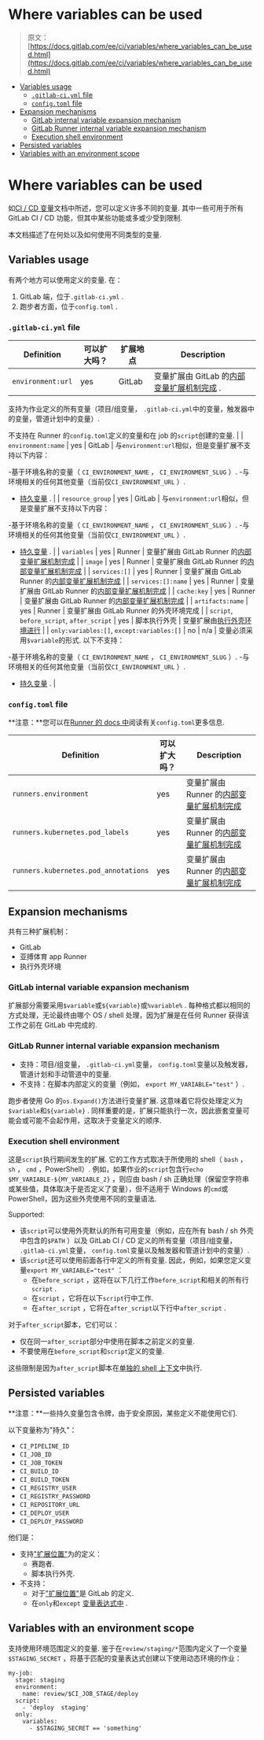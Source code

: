 # Where variables can be used

> 原文：[https://docs.gitlab.com/ee/ci/variables/where_variables_can_be_used.html](https://docs.gitlab.com/ee/ci/variables/where_variables_can_be_used.html)

*   [Variables usage](#variables-usage)
    *   [`.gitlab-ci.yml` file](#gitlab-ciyml-file)
    *   [`config.toml` file](#configtoml-file)
*   [Expansion mechanisms](#expansion-mechanisms)
    *   [GitLab internal variable expansion mechanism](#gitlab-internal-variable-expansion-mechanism)
    *   [GitLab Runner internal variable expansion mechanism](#gitlab-runner-internal-variable-expansion-mechanism)
    *   [Execution shell environment](#execution-shell-environment)
*   [Persisted variables](#persisted-variables)
*   [Variables with an environment scope](#variables-with-an-environment-scope)

# Where variables can be used[](#where-variables-can-be-used "Permalink")

如[CI / CD 变量](README.html)文档中所述，您可以定义许多不同的变量. 其中一些可用于所有 GitLab CI / CD 功能，但其中某些功能或多或少受到限制.

本文档描述了在何处以及如何使用不同类型的变量.

## Variables usage[](#variables-usage "Permalink")

有两个地方可以使用定义的变量. 在：

1.  GitLab 端，位于`.gitlab-ci.yml` .
2.  跑步者方面，位于`config.toml` .

### `.gitlab-ci.yml` file[](#gitlab-ciyml-file "Permalink")

| Definition | 可以扩大吗？ | 扩展地点 | Description |
| --- | --- | --- | --- |
| `environment:url` | yes | GitLab | 变量扩展由 GitLab 的[内部变量扩展机制完成](#gitlab-internal-variable-expansion-mechanism) .

支持为作业定义的所有变量（项目/组变量， `.gitlab-ci.yml`中的变量，触发器中的变量，管道计划中的变量）.

不支持在 Runner 的`config.toml`定义的变量和在 job 的`script`创建的变量. |
| `environment:name` | yes | GitLab | 与`environment:url`相似，但是变量扩展不支持以下内容：

-基于环境名称的变量（ `CI_ENVIRONMENT_NAME` ， `CI_ENVIRONMENT_SLUG` ）.
-与环境相关的任何其他变量（当前仅`CI_ENVIRONMENT_URL` ）.
- [持久变量](#persisted-variables) . |
| `resource_group` | yes | GitLab | 与`environment:url`相似，但是变量扩展不支持以下内容：

-基于环境名称的变量（ `CI_ENVIRONMENT_NAME` ， `CI_ENVIRONMENT_SLUG` ）.
-与环境相关的任何其他变量（当前仅`CI_ENVIRONMENT_URL` ）.
- [持久变量](#persisted-variables) . |
| `variables` | yes | Runner | 变量扩展由 GitLab Runner 的[内部变量扩展机制完成](#gitlab-runner-internal-variable-expansion-mechanism) |
| `image` | yes | Runner | 变量扩展由 GitLab Runner 的[内部变量扩展机制完成](#gitlab-runner-internal-variable-expansion-mechanism) |
| `services:[]` | yes | Runner | 变量扩展由 GitLab Runner 的[内部变量扩展机制完成](#gitlab-runner-internal-variable-expansion-mechanism) |
| `services:[]:name` | yes | Runner | 变量扩展由 GitLab Runner 的[内部变量扩展机制完成](#gitlab-runner-internal-variable-expansion-mechanism) |
| `cache:key` | yes | Runner | 变量扩展由 GitLab Runner 的[内部变量扩展机制完成](#gitlab-runner-internal-variable-expansion-mechanism) |
| `artifacts:name` | yes | Runner | 变量扩展由 GitLab Runner 的外壳环境完成 |
| `script`, `before_script`, `after_script` | yes | 脚本执行外壳 | 变量扩展由[执行外壳环境进行](#execution-shell-environment) |
| `only:variables:[]`, `except:variables:[]` | no | n/a | 变量必须采用`$variable`的形式. 以下不支持：

-基于环境名称的变量（ `CI_ENVIRONMENT_NAME` ， `CI_ENVIRONMENT_SLUG` ）.
-与环境相关的任何其他变量（当前仅`CI_ENVIRONMENT_URL` ）.
- [持久变量](#persisted-variables) . |

### `config.toml` file[](#configtoml-file "Permalink")

**注意：**您可以在[Runner 的 docs 中](https://docs.gitlab.com/runner/configuration/advanced-configuration.html)阅读有关`config.toml`更多信息.

| Definition | 可以扩大吗？ | Description |
| --- | --- | --- |
| `runners.environment` | yes | 变量扩展由 Runner 的[内部变量扩展机制完成](#gitlab-runner-internal-variable-expansion-mechanism) |
| `runners.kubernetes.pod_labels` | yes | 变量扩展由 Runner 的[内部变量扩展机制完成](#gitlab-runner-internal-variable-expansion-mechanism) |
| `runners.kubernetes.pod_annotations` | yes | 变量扩展由 Runner 的[内部变量扩展机制完成](#gitlab-runner-internal-variable-expansion-mechanism) |

## Expansion mechanisms[](#expansion-mechanisms "Permalink")

共有三种扩展机制：

*   GitLab
*   亚搏体育 app Runner
*   执行外壳环境

### GitLab internal variable expansion mechanism[](#gitlab-internal-variable-expansion-mechanism "Permalink")

扩展部分需要采用`$variable`或`${variable}`或`%variable%` . 每种格式都以相同的方式处理，无论最终由哪个 OS / shell 处理，因为扩展是在任何 Runner 获得该工作之前在 GitLab 中完成的.

### GitLab Runner internal variable expansion mechanism[](#gitlab-runner-internal-variable-expansion-mechanism "Permalink")

*   支持：项目/组变量， `.gitlab-ci.yml`变量， `config.toml`变量以及触发器，管道计划和手动管道中的变量.
*   不支持：在脚本内部定义的变量（例如， `export MY_VARIABLE="test"` ）.

跑步者使用 Go 的`os.Expand()`方法进行变量扩展. 这意味着它将仅处理定义为`$variable`和`${variable}` . 同样重要的是，扩展只能执行一次，因此嵌套变量可能会或可能不会起作用，这取决于变量定义的顺序.

### Execution shell environment[](#execution-shell-environment "Permalink")

这是`script`执行期间发生的扩展. 它的工作方式取决于所使用的 shell（ `bash` ， `sh` ， `cmd` ，PowerShell）. 例如，如果作业的`script`包含行`echo $MY_VARIABLE-${MY_VARIABLE_2}` ，则应由 bash / sh 正确处理（保留空字符串或某些值，具体取决于是否定义了变量），但不适用于 Windows 的`cmd`或 PowerShell，因为这些外壳使用不同的变量语法.

Supported:

*   该`script`可以使用外壳默认的所有可用变量（例如，应在所有 bash / sh 外壳中包含的`$PATH` ）以及 GitLab CI / CD 定义的所有变量（项目/组变量， `.gitlab-ci.yml`变量， `config.toml`变量以及触发器和管道计划中的变量）.
*   该`script`还可以使用前面各行中定义的所有变量. 因此，例如，如果您定义变量`export MY_VARIABLE="test"` ：
    *   在`before_script` ，这将在以下几行工作`before_script`和相关的所有行`script` .
    *   在`script` ，它将在以下`script`行中工作.
    *   在`after_script` ，它将在`after_script`以下行中`after_script` .

对于`after_script`脚本，它们可以：

*   仅在同一`after_script`部分中使用在脚本之前定义的变量.
*   不要使用在`before_script`和`script`定义的变量.

这些限制是因为`after_script`脚本在[单独的 shell 上下文](../yaml/README.html#before_script-and-after_script)中执行.

## Persisted variables[](#persisted-variables "Permalink")

**注意：**一些持久变量包含令牌，由于安全原因，某些定义不能使用它们.

以下变量称为"持久"：

*   `CI_PIPELINE_ID`
*   `CI_JOB_ID`
*   `CI_JOB_TOKEN`
*   `CI_BUILD_ID`
*   `CI_BUILD_TOKEN`
*   `CI_REGISTRY_USER`
*   `CI_REGISTRY_PASSWORD`
*   `CI_REPOSITORY_URL`
*   `CI_DEPLOY_USER`
*   `CI_DEPLOY_PASSWORD`

他们是：

*   支持["扩展位置"](#gitlab-ciyml-file)为的定义：
    *   赛跑者.
    *   脚本执行外壳.
*   不支持：
    *   对于["扩展位置"](#gitlab-ciyml-file)是 GitLab 的定义.
    *   在`only`和`except` [变量表达式中](README.html#environment-variables-expressions) .

## Variables with an environment scope[](#variables-with-an-environment-scope "Permalink")

支持使用环境范围定义的变量. 鉴于在`review/staging/*`范围内定义了一个变量`$STAGING_SECRET` ，将基于匹配的变量表达式创建以下使用动态环境的作业：

```
my-job:
  stage: staging
  environment:
    name: review/$CI_JOB_STAGE/deploy
  script:
    - 'deploy  staging'
  only:
    variables:
      - $STAGING_SECRET == 'something' 
```